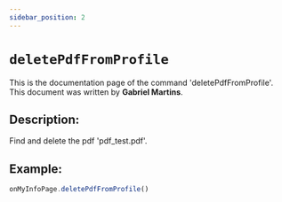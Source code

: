 ```yaml
---
sidebar_position: 2
---
```


# `deletePdfFromProfile`

This is the documentation page of the command 'deletePdfFromProfile'. This document was written by **Gabriel Martins**.

## Description:

Find and delete the pdf 'pdf_test.pdf'.

## Example:

```js
onMyInfoPage.deletePdfFromProfile()
```